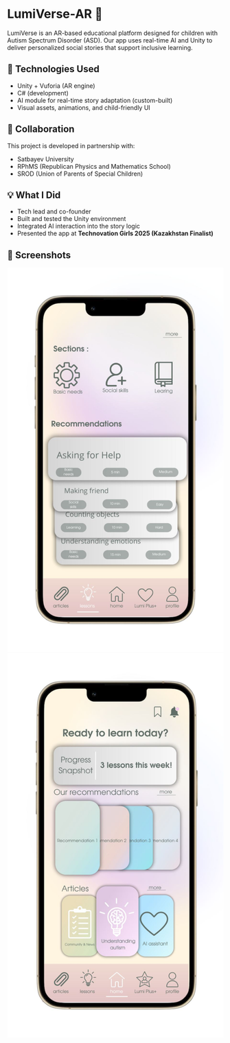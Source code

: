 # LumiVerse-AR 🌈

LumiVerse is an AR-based educational platform designed for children with Autism Spectrum Disorder (ASD). Our app uses real-time AI and Unity to deliver personalized social stories that support inclusive learning.

## 🔧 Technologies Used
- Unity + Vuforia (AR engine)
- C# (development)
- AI module for real-time story adaptation (custom-built)
- Visual assets, animations, and child-friendly UI

## 🤝 Collaboration
This project is developed in partnership with:
- Satbayev University
- RPhMS (Republican Physics and Mathematics School)
- SROD (Union of Parents of Special Children)

## 💡 What I Did
- Tech lead and co-founder
- Built and tested the Unity environment
- Integrated AI interaction into the story logic
- Presented the app at **Technovation Girls 2025 (Kazakhstan Finalist)**

## 📸 Screenshots
![Home Page](./lumiverse2.jpeg)
![Lessons Page](./lumiverse1.jpeg)

